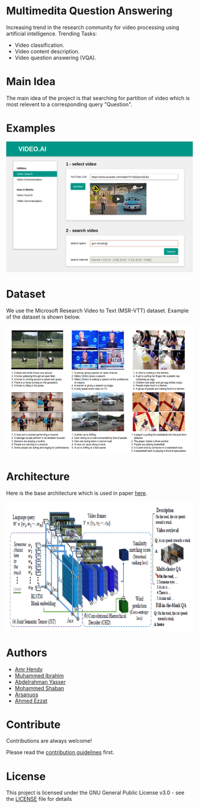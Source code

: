 # Multimedita Question Answering

Increasing trend in the research community for video processing using artificial intelligence.
Trending Tasks:
- Video classification.
- Video content description.
- Video question answering (VQA).

# Main Idea

The main idea of the project is that searching for partition of video which is most relevent to a corresponding query "Question".


# Examples

[![Watch the video](Images/sample_video.png)](https://youtu.be/VwxOHvsqeU0)

# Dataset

We use the Microsoft Research Video to Text (MSR-VTT) dataset.
Example of the dataset is shown below.
<p align="center">
  <img width="650" height="350" src="Images/dataset.PNG">
</p>

# Architecture

Here is the base architecture which is used in paper [here](https://arxiv.org/abs/1808.02559).

<p align="center">
  <img width="650" height="350" src="Images/arch.PNG">
</p>


# Authors

* [Amr Hendy](https://github.com/AmrHendy)
* [Muhammed Ibrahim](https://github.com/MuhammedKhamis)
* [Abdelrahman Yasser](https://github.com/Abdelrhman-Yasser)
* [Mohammed Shaban](https://github.com/mohamed-shaapan)
* [Arsanuos](https://github.com/Arsanuos)
* [Ahmed Ezzat](https://github.com/AhmedMaghawry) 

# Contribute

Contributions are always welcome!

Please read the [contribution guidelines](contributing.md) first.


# License

This project is licensed under the GNU General Public License v3.0 - see the [LICENSE](LICENSE) file for details

